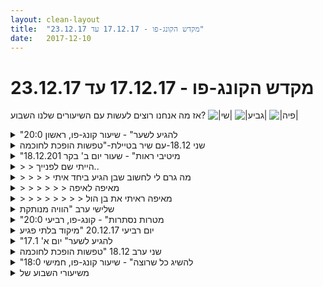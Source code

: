 ```yaml
---
layout: clean-layout
title:  "מקדש הקונג-פו - 17.12.17 עד 23.12.17"
date:   2017-12-10
---
```

# מקדש הקונג-פו - 17.12.17 עד 23.12.17 
אז מה אנחנו רוצים לעשות עם השיעורים שלנו השבוע? <img src="http://www.timg.co.il/tapuzForum/images/Emo77.gif" alt="|שי|"> <img src="http://www.timg.co.il/tapuzForum/images/Emo106.gif" alt="|גביע|"> <img src="http://www.timg.co.il/tapuzForum/images/Emo230.gif" alt="|פיה|">

<details>
                    <summary>"להגיע לשער" - שיעור קונג-פו, ראשון 20:0</summary>
                    השיעור שלי התחיל ב-19:00 והסתיים ב- 21:45<br> <br> ביחד עם ריבּ ויניב העברנו לעצמנו הדרכות בנות 10 שניות עד 10 דקות כל אחת הנוגעות לשאלות הבאות:<br> <br> 1. כיצד להתנהל בכל מצב בחופשיות פנימית וחיצונית?<br> 2. כיצד להגשים את מה שבאמת רוצים?<br> 3. כיצד להיות בלתי-מושפעים-לרעה מאנשים אחרים, מילותיהם ומעשיהם?<br> 4. כיצד לשמש השראה חיובית לאנשים אחרים בכל שיחה, בכל מפגש, בכל מצב, לא משנה מהי חלוקת התפקידים בתוכו?<br> 5. כיצד להשתמש בכל מצב נתון לטובתנו ולטובת הכל?<br> 6. כיצד להיות משוחררים מהתפקידים שלנו ושל אחרים בכל מצב נתון (לראות מעבר, להרגיש מעבר, לפעול מעבר), תוך שימוש במצב לטובה ותוך ביצוע תפקידינו על הצד הטוב ביותר?<br> 7. כיצד לאפשר לכל מפגש שלנו (עם אדם אחר, כמו גם עם עצמנו) להטיב לנו ולאחרים ולהניב תוצאות חיוביות?<br> <br> גם הפעם היה שיעור נהדר ומעורר השראה. יצרנו שלושתינו אווירה נינוחה ולימודית והועברו מגוון תרגילים טובים ומיטיבים.<br> בתום השיעור תרגלתי פורמות למשך כמה דקות. אני מאד נהנה לתרגל פורמות לאחרונה והפעם נהניתי אף יותר.<br> <br> תודה!<br>
                  </details><details>
                    <summary>שני 18.12-עם שיר בטיילת-"טפשות הופכת לחוכמה</summary>
                    (מעניינת הכותרת הזאת. למה נבחרו המילים &quot;טפשות הופכת לחוכמה&quot;. אני יכולה לחשוב על כל מיני דוגמאות בנושא. אוקיי....)<br> <br> קיבלתי מראש הנחיות וכשדמיינתי אותן התקשיתי לראות את זה כמו שרציתי.<br> בן עזר לי עם כמה פוינטרים. נראה לי שזה היה:<br> לקבל את הסביבה הפנימית שלי ולראות שזה קשור אליה<br> לקבל את זה<br> מטה הקסמים<br> כשהוא אמר מטה הקסמים זה שיחרר בי משהו ופתאום ראיתי כיוון שאני רוצה שיהיה.<br> <br> שיחה משמעותי ומועילה עם רפאל ואסא על 2 המצבים<br> 1 בהיי, חיבור למקור גבוה, הכל הולך טוב, טוב לנו<br> 2 LOW סבל מחשבות של סבל, אמונות למחשבות של סבל, פרשנות מכאיבה על העולם/עצמנו/וכולי<br> עודד אותי להבין שלכולם יש את זה<br> ולא רק אני סובלת לפעמים (כי המחשבה אמרה שרק אני סובלת)<br> והשיחה הזאת יצרה בי בהירות והפחיתה את ההזדהות עם התכנים האלה.<br> וראיתי אותם כמו שהם. זה היה נהדר.<br> <br> אסא אמר משהו על היכולת להתחבר עם מקור גבוה בקלות<br> ובדקתי עם עצמי כמה זה קללי, ושאין לי נתיבים ברורים שזה עושה זה.<br> יש לי דברים/פעילויות שהם בכיוון, אבל הכוונה שאני לא שולטת בזה במומחיות ויכולה לנפק את המצב בקלות תמיד.<br> <br> שיר הצטרפה וישבה ברקע איתנו.<br> אסא ורפאל הלכו לעבוד ביחד<br> ואני ושיר הלכנו לעבוד ביחד.<br> <br> הליכה על הטיילת - שיר מתענגת ועפה<br> משטח העץ - אני מתענגת ועפה ומחוברת למקור גבוה, בעודי עושה את מטה הקסמים. זה היה מאד יפה ונתן השראה, להתבונן קדימה, לראות את החול, הים, החוף עם שחקני כדורעף, אנשים, אורות. זה נתן לי המון.<br> מטה הקסמים שעשיתי היה משובח והביא אותי לתובנות חדשות.<br> היתה לי תובנה ממש משמעותית שהגוף הוא טהור.<br> כמו שכסף שהרווחתי ממשהו שעשיתי חייב להיות טהור.<br> <br> המשכנו ללכת ביחד עד ללנדוור ליד בריכת גורדון וגילינו שהמקום סגור.<br> השיעור שלנו הסתיים <img src="http://www.timg.co.il/tapuzForum/images/Emo23.gif" alt="|לב|"><br> תודה, השיעור ממש עזר לי.
                  </details><details>
                    <summary>"מיטיבי ראות" - שעור יום ב' בקר 18.12.201</summary>
                    רק אני השתתפתי, תחת הנחייתו של בן. ביקשתי מראש לסיים עד השעה 8:00.<br> הגעתי בשעה 6:40 בערך באותו הזמן שבן הגיע.<br> בן מיד ניגש אלי ונתן לי הנחיה:<br> &quot;תתייחסי אל הזמן שלפני תחילת השיעור כזמן החשוב ביותר של כל השיעור&quot;. <br> הופתעתי ומאוד נהניתי מהרעיון, מיד התחברתי אליו; הפתיע אותי שלא חשבתי על זה עד עכשיו. מיד חוויתי שמחה רבה ושלווה.<br> בשעה 6:50 הונחיתי להתייחס כעת להנחיה זו כאל הנחיית רקע לאורך כל השיעור.<br> ההנחיות בהמשך: <br> -&nbsp;&nbsp;&nbsp;&nbsp;להשתמש בראיה היקפית וכך להרחיב את שדה הראיה מבלי להניע את המבט לצדדים.<br> -&nbsp;&nbsp;&nbsp;&nbsp;ליצור הרפיה כללית בכל הגוף – סימן: כשהגוף &quot;אומר&quot;: &quot;איזה כיף&quot; סימן שהצלחתי במשהו.<br> -&nbsp;&nbsp;&nbsp;&nbsp;להמשיך תוך כדי מעבר לרזולוציה דקה יותר – להתמקד בכל פעם באזור אחר<br> -&nbsp;&nbsp;&nbsp;&nbsp;להעמיק עוד יותר תוך כדי מעבר לאיבר ספציפי – פה, אף, אזנים, מבט...<br> -&nbsp;&nbsp;&nbsp;&nbsp;להפסיק ולהתחיל מחדש<br> לשאלתי &quot;כל כמה זמן צריך להתחיל מחדש?&quot; בן ענה לי:<br> בקיצור: &quot;ככל שמתקדמים יודעים יותר בבירור מתי – שאלה מפורטת תקבלי אם תכתבי את השאלה במרחב השאלות והתשובות&quot;.<br> -&nbsp;&nbsp;&nbsp;&nbsp;תרגול בעיטות שונות באמצעות חלקים שונים של הגפיים, תוך אבחון איזה אזורים פחות מומלצים לשימוש.<br> החלק המוחה של השיעור שלי הסתיים בשעה 7:45. המשכתי עוד כ-5 ד&#39; בתרגילי גמישות וסיימתי בשעה 7:45 עם תחושת רוגע עמוק ושמחה. כיף.<br>
                  </details><details>
                    <summary>> > הייתי שם לפנייך..</summary>
                    מה גרם לך לחשוב שהגעתי בערך ביחד איתך?<br><br><table width='70%' cellpadding='0' cellspacing='0' bgcolor='#C6C7C6'><tr><td height='1'></td></tr></table><br><b>מדברים על מדיטציה:</b> <a href="http://forums.tapuz.co.il/meditation" target="_blank">http://forums.tapuz.co.il/meditation</a><br/><br/>לומדים את אמנות המדיטציה: <a href="http://www.ThePracticalMeditation.com" target="_blank" rel=nofollow>www.ThePracticalMeditation.com</a><br/>לומדים את אמנות היכולת: <a href="http://www.MagicalChanging.com" target="_blank" rel=nofollow>www.MagicalChanging.com</a>
                  </details><details>
                    <summary>> > > > מה גרם לי לחשוב שבן הגיע ביחד איתי</summary>
                    ראיתי אותך מגיע לנקודת המפגש באותו הזמן שבו הגעתי, אז זו המסקנה שהיסקתי...
                  </details><details>
                    <summary>> > > > > > מאיפה לאיפה</summary>
                    לעתים אנחנו מדמיינים סיפור שלם, בעקבות פיסה קטנה של תפישה חושית.<br> מאיזו נקודת ראית אותי הולך, עד איזו נקודה?<br><br><table width='70%' cellpadding='0' cellspacing='0' bgcolor='#C6C7C6'><tr><td height='1'></td></tr></table><br><b>מדברים על מדיטציה:</b> <a href="http://forums.tapuz.co.il/meditation" target="_blank">http://forums.tapuz.co.il/meditation</a><br/><br/>לומדים את אמנות המדיטציה: <a href="http://www.ThePracticalMeditation.com" target="_blank" rel=nofollow>www.ThePracticalMeditation.com</a><br/>לומדים את אמנות היכולת: <a href="http://www.MagicalChanging.com" target="_blank" rel=nofollow>www.MagicalChanging.com</a>
                  </details><details>
                    <summary>> > > > > > > > מאיפה ראיתי את בן הול</summary>
                    ראיתי את בן הולך על המדרכה ברח&#39; שאול המלך מכיוון מערב, מרחק כ-20-30 מ&#39; מהרמזור שבצומת שבו נקודת המפגש. הינחתי שהוא בא מכיוון רח&#39; אבן גבירול. באותו הרגע הגעתי מהחניה שליד המשכן לאוצמנויות הבמה ומיד הינחתי שהיגענו באותו הזמן.
                  </details><details>
                    <summary>שלישי ערב "הוויה מנותקת</summary>
                    התחלנו מהרפיה של הגוף, זיהוי מתח בגוף ומודעות אליו תוך אי ניסיון לשנות אותו. כיסוי האוזניים עם כפות הידיים, כוונה של עירסול שלהם דרך כפות הידיים, והאזנה. לאחר מכן כיסוי העיניים עם כפות הידיים, אותה כוונה של עירסול, לתת לעיניים מנוחה, ולבהות בחשכה. הגוף אוהב לנוע, נתנו לעצמנו מרחב של תנועה מתוך הנאה. לתת לעצמנו חמש דקות של מדיטציה באופן דומה לזה שאולי היינו עושים בתוך היום יום שלנו, ואז כשלוש דקות נוספות לפעילות אחרת לפי בחירתנו (עשיתי ניעות איטיות של הראש מצד לצד). דימיינו איך הסיטואציה היתה משתנה אם הפונקציה של המדריך לא היה נוכחת, ואז אותו דבר לגבי פונקציות נוספות בסיטואציה (כמו העץ שבשדרה). הסתכלנו על שלוש רמות של עבודה עם פונקציית המדריך. בראשונה בלעדי המדריך אין למידה. בשניה יש למידה עצמאית איכותית, אבל עדיין יש פונקציות מסויימות שרק המדריך יכול לספק, והיכולת להפיק ממנו תועלת גדולה יותר. בשלישית אין שום צורך במדריך, והיכולת להפיק תועלת ממדריך גדולה עוד יותר.&nbsp;&nbsp;המשכתי לעצמי את השיעור לעוד חצי שעה. התחלתי בניעות, מהירות הפעם, של הראש מצד לצד. המשכתי בלבקש ולקבל אנרגיה של ריפוי. לאחר מכן בלנוע מתוך כוונה לריפוי הפרקים שלי. אחר כך עשיתי סדרה של תרגילי חימום, לא לפי מתודה מסויימת, ומתיחות, אחריהם אימון בעיטות, ולבסוף כמה תרגילי גמישות.
                  </details><details>
                    <summary>"מטרות נסתרות" - קונג-פו, רביעי 20:0</summary>
                    התחיל ב- 18:55 והסתיים ב- 22:45<br> <br> התחלתי את השיעור שלי בחימום. גם הפעם עשיתי את החימום תוך תרגול בלימות בעמידת רוכב (קצת מזכיר את התנועות של &quot;חיזוק להבים&quot;) ופורמות. הפעם תרגלתי את הפורמות בסדר מסויים כשאני מתרגל תחילה את הפורמות שמציגים במבחן לחגורה הצהובה ולאחר מכן את הפורמות שמציגים במבחן לחגורה כתומה. גם הפעם זה היה מאד מהנה.<br> <br> עבודה משותפת עם ריב על גלגולים. בין היתר גם ניסיון לשפר את הגלגול לאחור מבלי להתנגש עם הברך בקרקע. <br> <br> עבודת חבטות. דגש ראשון זרימה ולאחר מכן ניסיון לשפר את העוצמה והדיוק.<br> <br> עבודה מהנה עם אליאור למשך כמעט שעה. רוב העבודה המשותפת הייתה בגן דבורה בארון. הנחיתי את שנינו לפי מה שרציתי להתקדם בו באותו רגע. עשינו הרבה תרגולי לחימה. <br> בעבודה על טכניקות התחדדה ההבנה שטכניקות הן רסיסי קרב שמיושמים בתנאים נוחים, לכן זו הזדמנות לשפר את הדיוק. הקבלה לניסיון לשרטט קו ישר בנוחות וללא הגבלת זמן לעומת שרטוט קו ישר בשיא המהירות.<br> <br> חזרה לנקודת המפגש. תכננתי לעשות עבודה תנועתית כלשהי אבל מייד חשתי בכאב ראש בשילוב עם עייפות (זה התחיל כנראה מוקדם יותר אבל לא הייתי ער לזה). &quot;נפלתי&quot; לתוך מנוחה של רבע שעה בערך. היה בזה משהו מאד נעים. בהמשך ההרגשה השתפרה...<br> <br> ביחד עם ריבּ. התחלנו בתרגיל שהיה עבורי מאד מאתגר עבורי בהתחלה. עיקרו היה למצוא גגות שניתן להיכנס אליהם. החיפוש נעשה ברחוב הקליר, חמישה בניינים לבדיקה לכל אחד. מבחינת התחושות זה היה שילוב של לחץ, נינוחות והנאה. <br> שני בניינים היו סגורים ע&quot;י אינטרקום. בבניין אחד דלת הכניסה לגג הייתה סגורה במנעול. בניין אחר העדפתי שלא לבדוק כי דלת הכניסה לגג הייתה בצמוד לכניסה לדירה. באחד הבניינים (הרביעי במספר) הצלחתי לפתוח את הדלת אבל סגרתי אחרי כמה שניות מבלי להיכנס פנימה. זה היה מאד מפתיע והעלה הרגשה של שמחה וסיפוק. בהמשך ביקרנו בגג ששל הבנין שהשני מצא. היה בזה משהו מאד מהנה. <br> מעבר לכך היה כיף לראות את הבניינים מבפנים. לכל אחד היה את הייחודיות והיופי שלו. התרגיל הזה הגביר את הערכה והחיבה שלי לעיר תל אביב. הביצוע של התרגיל נעשה עם המון רגישות ותשומת לב לסובבים.<br> <br> ריפוי מלמטה וריפוי מלמעלה. ריפוי מלמטה מתייחס למצב בו איני חש בטוב או חש כאב ואז עובד עם זה, ריפוי מלמעלה זה שדרוג הבריאות שלי.<br> לשים לב אם יש לנו תפישה שסוג אחד טוב מהשני.<br> <br> התבוננות דומה עם תחום אחר מהחיים שלנו.<br> <br> יישום של טכניקות או מהלכי לחימה מהפורמות בצורת עבודה חופשית. מתחילים בחיפוש ותרגול תנועה מפורמה. לאחר שמוכנים מציינים את צורת העבודה ומנסים ליישם את המהלך.<br> <br> שיעור נהדר! תודה!
                  </details><details>
                    <summary>יום רביעי 20.12.17 "מיקוד בלתי פגיע</summary>
                    תחילת שיעור - אני מול המחשב, מול המייל, אתגר ראשון, הפיתוי להתחיל לנקות מיילים מהתיבה. (רק שיהיה מסודר…)<br> נשאף/נרצה/נאפשר/נבקש - עבודה על הארבעה. ברזולוציה גבוהה יותר ובעבודה עדינה, יכולתי לחוות את השוני בין כל אחד ממצבי האנרגיה האלו. <br> נשאף - מרגיש גבוה יותר, קשור איכשהו לנשימה <br> נבקש - מרגיש לי הבוקר כאילו מגיע מאזור הלב<br> נרצה - משהו שקשור באנרגיה של הידיים ופלג הגוף העליון<br> נאפשר - עבודה עדינה, הרפיה<br> האתגרים שעמדו בפניי הפכו להיות יותר מוחשיים כשממש מתחת לבית החלה הפגנה עם קריאות ממגפון משרוקיות וקהל (מסתבר שאחת משכנותיי קשורה לדירקטוריון חברת טבע)<br> תרגול - לנסות לחוות שלושה דברים מכל אחת מהאפשרויות, <br> רושם אותן לעצמי.<br> מזהה שאפשר באותו נושא להעזר ביותר מסוג אחד של אנרגיה, לכל אחת יש תדר קצת שונה, אני יכול לראות איך אני שואף למשהו ואז מאפשר אותו, איך אני רוצה משהו ואז מבקש אותו, או להפך קודם מבקש אותו ואז רוצה אותו.<br> לשחרר את השכל מתפקיד ניהולי, מאפשר לעצמי יותר עבודה שנובעת ממקומות נוספים בתוכי.<br> תנועה מיטיבה, נותן לגוף להוביל. מוצא את עצמי משפר את הגלגולים שלי ואת העבודה עם הקרקע. <br> עבודה טובה עם מיקום הראש, גלגולים רכים יותר, נוחות משופרת בעת הגלגול. פירוק הגלגול למודולים קטנים, שיפור בהגנה על הראש, מזהה שההמשך קשור בהרפיה של אזור הכתפיים והשכמות. ממשיך עד שסחרחורת גורמת לתחושה לא נעימה. מגיע לרמת עבודה ופעילות די אינטנסיבית. <br> שואף לשפר את הגמישות והנוחות שלי. <br> מאפשר לעצמי עבודה עדינה. תרגול חופשי לגמרי, ללא העזרות בתרגולים המוכרים אלא מתוך קשב עדין לגוף ולמה כל אזור, ובהמשך צירופים שונים של אזורים, מבקש. <br> מזהה תוך כדי כתיבה את הקשר בין רצון לבין בקשה. פעם אחת כשהרצון והבקשה נובעים ממני, ופעם שניה כשהם מגיעים אליי מבחוץ. ואז עולה השאלה או ההתבוננות, מה אני רוצה? מה אני מבקש? כיצד ובאיזה הקשר הבקשה מוצאת אותי ומה הרצון שלי להענות לה. <br> עבודה פנימית. חווה בצורה מוחשית את מקדש הקונג פו שלי כאן, עכשיו. נשימה, הרפיה, התבוננות, הודיה.<br> חווה מעין הפתעה מהיכולת ליצור שיעור עשיר ומקדם בעזרת כל כך מעט (כביכול). <br> מציין לעצמי שהצלחתי בצורה לשמור על איכות עבודה גבוהה ונוכחות בשיעור במשך חלקים גדולים מהשיעור.<br> מתבונן ב״יריבים״ ש״הגיעו״ במהלך השיעור: הפגנה מול הבית, השכמה של שרון, הודעות בנייד. <br> מזהה שחלק גדול ממה שאני חווה כההפרעה, לא מגיע מבחוץ אלא שייך יותר לתגובה הפנימית שלי להפרעה. מעניין.&nbsp;&nbsp;<br> סיום שיעור 08:50
                  </details><details>
                    <summary>"להגיע לשער" יום א' 17.1</summary>
                    שיעור יום<br> <br> הנחיה ליצור שלשות המורכבות,<br> <br> מתנועת הגנה פנימית<br> תנועת הגנה חיצונית<br> ותנועה מהנה<br> <br> מתחילה השיעור ב 9:40 בבוקר<br> <br> שלשה ראשונה<br> <br> -הכל כלכך בסדר<br> -מרפק קדימה ללסת<br> -להתמתח<br> <br> שלשה שניה<br> <br> -זה טבעי<br> -אגרוף קדימה<br> -תנועה נעימה עם הכתפיים<br> <br> שלשה שלישית<br> <br> -הכל כלכך בסדר<br> -בעיטה עצמתית קדימה<br> -שחרור קול נעים<br> <br> בשעה 14:00 עוברת לפורמט רגיל של השיעור<br> הזכות לנוח<br> להנות מעצמי<br> <br> מסיימת השיעור ב 19:20<br> <br> חוויה של יום מאתגר מאוד<br> מנסה במשך היום כאשר מאתגר מידי לעשות כמו הפוגות בשיעור<br> מגלה גם כאן כמו עשיית יתר אצלי, כמו &quot;אני בשיעור אז צריך להיות כך וכך.&quot;<br> כאשר אני מצליחה להרפות מהמקום הזה,<br> לפתע האתגר כמו חולף מפנה מקומו לנינוחות<br> גם שעושה הפוגה בשיעור אני מגלה שהוא ממשיך לו מעצמו אך בדרך קצת אחרת, זורמת, מהנה. האתגר משתנה, מתעדן,<br> מפנה מקום להנאה, לזרימה.<br> הרגשתי בבוקר בהתחלת היום והשיעור שזה לא מדויק לי שיעור כזה היום,<br> או שאני לוקחת אותו באופן לא מדויק לי שמעמיס אותי,<br> אך מחליטה ללכת עם זה ולראות לאן זה יוביל אותי. מקבלת הרבה מתנות מבחירה זו.<br> לומדת גם לדייק, לבטא מה שנכון לי בפעמים הבאות<br> <br> כמו כן לומדת על שלושת השלבים של לשאול את עצמי - <br> לשאול את עצמי, להשיב לעצמי, לפעול בהתאם לתשובה<br> <br> כמה ביטחון שזה מאפשר. <br> עוזר לי לרפא התניות עבר שלימדו אותי להיתלות במורה חיצוני יותר מלהקשיב לעצמי. <br> <br> שואלת את עצמי האם כדאי להשתמש באותה תנועת הגנה פנימית יותר מפעם אחת בשלשות של היום?<br> משיבה לעצמי שכן, כדאי מאוד שזה יכול להעמיק את העבודה<br> פועלת לפי זה בגאווה<br>
                  </details><details>
                    <summary>שני ערב 18.12 "טפשות הופכת לחוכמה</summary>
                    <br> החיבור לכדור הארץ / אל הטבע - במידה רבה אני יותר הוא מאשר אני אסא<br> נפתח אליו, הוא נפתח אלי. מופלא. חשוב. <br> <br> אמנות הריפוי והבריאות<br> 1. סבלנות רבה<br> 2. מאפשרת את כל השאר להיות. יש עומקים שלא ניתן להגיע אליהם אחרת.<br> 3. המגע באורגניזם - דבר מקודש<br> <br> אמנות הלחימה - עבודה עם דימויים, הנאה רבה, כיף. הגוף מתעורר לחיים. <br> <br> רפאל: איזון של תחומים שונים בחיים (עבודה, משפחה, אימונים, משחק, הרפתקאות, יצירה וכן הלאה) בצורה כזו שהם תומכים זה בזה ומחזקים זה את זה. <br> <br> מזכיר לי את הסמל שעימו עבדתי לא מעט - שלושת המעגלים הסובבים מרכז משותף ומאוחדים על ידי מעגל רביעי. <br> <br> נפלא, תודה!!<br>
                  </details><details>
                    <summary>"להשיג כל שרוצה" - שיעור קונג-פו, חמישי 18:0</summary>
                    די בתחילת השיעור עשיתי סדרת קרבות קצרים עם אסא. בדר&quot;כ אני מעדיף לעשות חימום לפני קרב אבל הפעם הרגשתי מוכן והרגשה זו התבררה כנכונה. היה לי קל להיכנס לקרב אינטנסיבי יחסית. היה מאד מהנה ומלמד!<br> <br> בחירה של 3 תנועות פנימיות ושימוש בהן.<br> התחדדה אצלי ההבנה להבדל שבין תחושת בטחון לעומת להיות בבטחון, לעשייה מתוך אי-נוחות והפיכת האי-נוחות לנוחות, לכך שמה שאני מרגיש הוא לעיתים פחות משנה או פחות חשוב.<br> <br> בחירה של 3 דברים שאנו מתביישים לשתף אותם. לדמיין שאנו משתפים אחרים. לשים לב לקול המבקר אותי, לשים לב שמבקר את הקול. <br> לתת לקולות האלה ממשות ע&quot;י לראות את עצמנו מדברים מאותן דמויות או לדמיין אותם כדמויות קומיקס. לשים לב למרחב שבו הן פעולות. <br> אני חושב שזו פעם ראשונה בו הרגשתי באופן ברור את ההבדל בין המרחב לקולות. זה הזכיר לי תרגול פנימי דומה שעשיתי לפני כמה וכמה שנים והצלחתי בדיעבד להפיק יותר מהתרגול הזה.
                  </details><details>
                    <summary>משיעורי השבוע של</summary>
                    
                  </details><details>
                    <summary>> > א' 17.12.17 - "להגיע לשער</summary>
                    מעשרה לשבע עד עשרה לעשר, עם יניב ובועז<br> <br> איך אפשר בבקשה<br> 1. להתנהל בכל מצב <b>בחופשיות</b> פנימית וחיצונית?<br> 2. <b>להגשים</b> את מה שבאמת רוצים?<br> 3. להיות בלתי-מושפעים-לרעה <b>מאנשים אחרים</b>, מילותיהם ומעשיהם?<br> 4. לשמש <b>השראה חיובית</b> לאנשים אחרים בכל שיחה, בכל מפגש, בכל מצב, לא משנה מהי חלוקת התפקידים בתוכו?<br> 5. להשתמש בכל מצב נתון <b>לטובתנו ולטובת הכל</b>?<br> 6. להיות משוחררים מהתפקידים שלנו ושל אחרים בכל מצב נתון (לראות מעבר, להרגיש מעבר, לפעול מעבר), תוך שימוש במצב לטובה <b>ותוך ביצוע תפקידינו</b> על הצד הטוב ביותר?<br> 7. לאפשר לכל מפגש שלנו (עם אדם אחר, כמו גם עם עצמנו) להטיב לנו ולאחרים <b>ולהניב תוצאות חיוביות</b>?<br> <br> <b>ניסיתי להיות פתוח לעבודות גם מטעם שאלות ספציפיות וגם בכלל, במלוא ההווייה, כדי לאפשר את מה שמאפשרת הנחת מענה ייעודי במרחב שהוקצה לו מראש - ועם זאת למנוע הקמת מחסומים מלאכותיים, להנגיש את זה גם לכל שאר המרחבים.</b><br> <br> (7)<br> (גם בהשראת מפגשון תעבורתי בין הרכב של אחד מאיתנו לרכב של מישהו אחר, ובעקבותיו תקשורת עם הנהג האמיץ השני)<br> - כל הדברים מגיעים אלי, מאפשר לעצמי להבחין בהכל כאחד, בלי אפליות.<br> - מבחין בחלוקה למה שמפריע ולמה שתומך<br> - מציב את עצמי בצד הטוב, בודהא עבור עצמי ועבור העולם.<br> <br> (5)<br> ממנה את עצמי למגן האזור הזה [פרישת ההגנה שלי על הסביבה; התווספו מייד מאליהם רבדים חדשים של רגישות לסביבה והסתכלות בה; הקצאה מחדש של תשומת הלב למה שכן ולא גלוי למבט העיניים בלבד; נעשיתי יותר רגיש לתנועה ועורקי-תנועה והבחנתי במקומות רבים שאנשים יכולים לצפות ו/או להגיע מהם; תסריטי התרחשויות אפשריות שונים]<br> <br> (1-7)<br> שיחה חופשית שמטרתה למצוא ביחד איכויות יסודיות, בסיסיות לכל שבע העבודות.<br> [פרואקטיביות – מכוון את עצמי ואת הסיטואציה לכיוון רצוי; ראייה צלולה של המציאות; בצד האור; שווה בין שווים, כל הדברים האלה נמצאים בכולנו]<br> <br> (7)<br> לא רק פסדר, ממש בטוב.<br> הרמה האוטומטית (מה שהיא לא תהיה עכשיו, &quot;בסדר&quot;, &quot;נמוך&quot;, &quot;נפלא&quot;) והאפשרות התמידית לסמן לעצמי ולשאוף אל רמה גבוהה יותר.<br> <br> (1)<br> סיטואציה שלא פעלתי בה באופן הכי חופשי שאפשרי לי, ודמיון אופן התנהלות אחר שלי במהלכה.<br> התכוונות כללית לפעול כרצוני במצבים כאלה, עם כל מה שכלול בזה.<br> <br> (3)<br> גישה ישירה (בכלל, וספציפית למשל לחום הגוף, לאנרגיה..)<br> טבעיות (עצם הגישה לזה מספיקה), שליטה (מינימליסטית, בלי אשליה שאני זה שעושה את זה, יותר כמו שיגור הנחייה או בקשה והרפייה ערה) - הגברה, הטבה<br> <br> (2)<br> לא לוקח כמובן מאליו שברור לי מה אני רוצה<br> שם לב למנגינות פנימיות<br> מאפשר לעצמי להתקדם לפיהן מתוך אמונה/הבנה שיש להן קשר למה שאני רוצה<br> <br> (3)<br> שער של ביטוי חיצוני (מילה, מחווה) עם קשר להפקת הגנה.<br> יצירה מכוונת של קשר בין המחווה להגנה<br> לתרגול, שימוש, חיזוק במהלך השימוש והזמן<br> [מעין הזדקפות פנימית שכמעט או ממש לא ניתנת לזיהוי מבחוץ, ומלווה בהתרווחות פנימית שמאפשרת להתמלא באיכויות כמו ביטחון, אור, מרץ]<br> <br> (1-7)<br> בהשראת דמויות אמיתיות ומומצאות, download אמיתי, מלא, של איכויות שאני מעוניין בהן<br> <br> (3)<br> אנרגיה, חיוניות, מרץ<br> ער להיותם חומר בערה לתקשורת טובה, מוגנות וכן הלאה, לחיוניות שלהם לאיכויות/מצבים כאלה.<br> ער לקיומם, אם לא נגישה לי אנרגיה זה אומר רק שהיא לא נגישה לי, לא שאין אותה.<br> מאפשר אותה, לא חונק אותה, מספק לה גישה ושער, מבהיר למערכת למה נחוץ המשאב הזה<br> <br> (4)<br> שני סיפורי התנסות קצרים ונהדרים של בועז (שתילת זרע התפתחות; בחירת מסלול לימודים), למידה מהם. מודעות להשראה שאפשר להוות לאנשים, להשפעה הטובה האפשרית על הסביבה גם בלי התכוונות מיוחדת, בקטנה, בפשטות (העדפת אופרציה מינימליסטית שמקרינה משהו שמדוייק לי אפילו בלי נוכחות המדריך/המארגן שלה, על פני מקום גדוש משאבים חיצוניים), באמצעות ההווייה..<br> <br> (3)<br> מזהה את האוטומט שמופעל, מזהה את האור<br> <br> (2)<br> האנרגיה כבטריה <br> נקודת הממשק, המגע שמאפשר למערכת להנגיש אותה<br> בטריה במקום שלה במקרר, לעומת בטריה שמובאת למגע עם מה שהיא אמורה להפעיל<br> <br> (4)<br> דיוק בביטוי שלי (בדיבור, בעשיה, בתנוחה, בהבעת הפנים)<br> שימוש לטובה במלה (בשני הכיוונים: שיוצאת ממני, שמגיעה אלי)<br> <br> (4)<br> מסב את זה לעצמי, משמש השראה לעצמי.
                  </details><details>
                    <summary>> > ב' 18.12.2017 - "טפשות הופכת לחוכמה</summary>
                    משבע ורבע עד שבע וחצי בערך, יצירת/התחברות-למסגרת מאפשרת שמקבלת אליה את עצמי ואחרים (לכשיגיעו), מכילה אותנו ומפעילה אותנו בתוכה באופן שמיטיב איתנו ועם העולם. כשעילי הגיע בסביבות שבע וחצי פשוט השתנענו מהכיכר מייד, זה היה נעים, בהיר, מדוייק.<br> <br> <img src="http://www.timg.co.il/tapuzForum/images/Emo70.gif" alt="|!|"> משתמש בפורמה. כשמוצא בה חלק שהייתי רוצה ליישם בקרב, מזמן את השותף ומתקרברב איתו עד שאני מרוצה מנסיון היישום. אחרי הקרב, מציג את החלק הזה בהקשרו בפורמה (לפחות עם קצת לפני וקצת אחרי).<br> [למשל מהחלק הרביעי של הפורמה השביעית, בעיטה גבוהה ברגל אחורית וחבטה/בלימה בשתי זרועות – מתי זה רלוונטי בכלל, מתי יותר פרקטי עם הרגל הקדמית, האם ובשביל מה להתעקש על האחורית..]<br> כל מני חלקי פורמות התבהרו והבהירו לי דברים גם בלי יישומים בתוך קרב, למשל הבנתי שהפורמה השביעית עוזרת לי לתרגל הובלה של התנועה בעזרת המבט והשתמשתי בזה, וזיהיתי בעזרת עילי שמה שנראה לי עד כה כאחיזה בשיער של מישהו בפורמה השלישית והרביעית יכול להיות גם כיפוף של הראש שלו לעברי.<br> <br> <img src="http://www.timg.co.il/tapuzForum/images/Emo70.gif" alt="|!|"> משתמש בפורמה לריפוי ספציפי (מנסה להשיג תוצאה מובחנת)<br> [למשל בתנועות הראשונות ב&quot;חמש החיות&quot; כדי &quot;להרים&quot; גופנית, אנרגטית, נפשית, ובתנועות שבאות אחריהן כתרומה למצב של <b>פתוח ומוגן</b> וכדי לפתוח משהו חסום באיזור החזה..]<br> <br> <img src="http://www.timg.co.il/tapuzForum/images/Emo70.gif" alt="|!|"> &quot;ריפוי מנמוך&quot; ו&quot;ריפוי מגבוה&quot;<br> &quot;ריפוי מנמוך&quot; – מטפל מעמדה שכבר נחוץ בה ריפוי כדי לטפל בבעיה כלשהי (או כדי להיעזר במה שנתפס כבעיה בלי להתיימר לדעת שזאת בעיה דווקא, הביטוי &quot;מנמוך&quot; <b>לא</b> מוביל אותי לתפיסת משהו במצבי כנחות, לא-שייך, לא-מוזמן)<br> &quot;ריפוי מגבוה&quot; – מטפל בלי תלות בבעיות: גדל, משפר, צומח, מאפשר מה שרצוי, מונע מה שלא רצוי גם בכוונה וגם בעצם היותי במצב שלא מזמן ולא מאפשר את זה..<br> ער לשני רבדי הריפוי האלה תוך כדי טיפול בעצמי ובסביבתי<br> ער לרלוונטיות שלהם בכל תחום<br> <br> <img src="http://www.timg.co.il/tapuzForum/images/Emo70.gif" alt="|!|"> שימוש בטכניקה כבמפה (מציאת טכניקות שהיא מלמדת, למידה שלהן, התנסות בהן לבד וב<b>ש</b>ותף)<br> <br> <img src="http://www.timg.co.il/tapuzForum/images/Emo70.gif" alt="|!|"> שיפור המוגנות שלי בעולם, מצבי כחלק ממנו, התקשורת שלי איתו ודרכו..<br> [שורת עבודות מופלאה. ניקוי וחיזוק הספרה שלי; הדמייה (האגם, ההר, השמש); תרגיל פראניימה פשוט; התחברות אל הלב ודרך ערוצי היטענות לליבת כדור הארץ (ואפשר גם ל&quot;שטקרים&quot; נוספים)]<br> <br> <img src="http://www.timg.co.il/tapuzForum/images/Emo70.gif" alt="|!|"> מוצא נושאים מאתגרים או פעילים,<br> מזהה שההתייחסות אליהם יכולה להיות פשוטה,<br> מזהה מאמצי-יתר שמסתירים/מחליפים את המאמץ הקטן הרלוונטי.<br> <br> --<br> <br> מתשע וחצי עד עשר וחצי בערך המשכתי עם עצמי בעבודה יישומית, עם ובלי קשר למה שהיה עד כה ובמיוחד ב<b>אושר</b>, ב<b>פשוט</b> וב<b>השראה</b> (דו-כיוונית, מספק ומקבל).
                  </details><details>
                    <summary>> > ד' 20.12.2017 - "מטרות נסתרות</summary>
                    מקצת לשבע עד רבע לאחת עשרה<br> <br> מתוך החלק הראשון:<br> מטה הקסמים [כולל שיפור אקטיבי של המרחב המיטיב שאני נמצא בו במהלכו, דמיון שקשור בזה, והנגשת מקור אנרגיה נוסף]<br> מבט מוביל; ארוך (מגיע בלי לאבד את מקומי הבטוח) - רגל ארוכה, זרוע ארוכה, מרפק ארוך<br> נשימת tardis )הגדול בתוך הקטן, היעזרות במה שלמדתי משירה מלפני השיעור)<br> <br> <br> מתוך החלק השני:<br> <br> ברירות מחדל בזמן הדרכת תלמידי הפרק הראשון והשני (מחוץ לשמש, מחוץ לגשם..; בהתחשבות מלאה בכללים, נוהגים, תיחומים..)<br> כדי להנהיג כך, פשוט נוהג כך (לא ממציא ומדברר כללים כלשהם למשל)<br> ער לתנאים שצריכים להתמלא ולקשב שצריך להיות, כדי לפעול אחרת.<br> <br> המשוגע הכי מטורלל בבית המשוגעים<br> נוהג לפי כל כללי המקום, משדר שפיות מושלמת. אין שום עילה להשאיר אותי פה.<br> <br> --<br> <br> שימוש ער בפורמות ובעבודות השגרה הנעימה<br> <br> כל רובד חופשי לעשות את שלו<br> <br> &quot;מסכה&quot;/פרסונה כהרבה יותר מהתנהגות כלפי חוץ (פיזית / להצגת דמות / לריצוי מישהו)<br> <br> <br> מתוך החלק השלישי (עם בועז):<br> <br> מיפוי חלק מרחוב הקליר: לאלו גגות אפשר להגיע (בסוף המיפוי כל אחד שלח את השני לגגות שמצא).<br> מתוך חמישה גגות לכל אחד, כל אחד מאיתנו הצליח למצוא את הכניסה לגג אחד.<br> מפגש כיפי עם האנרגיות השונות בבניינים השונים<br> התחושה הנהדרת כשאשכרה נפתח בפני מרחב שחיפשתי גישה אליו<br> חקירה זהירה בזמן אמת של משמעות סביבת העבודה הזאת עבורי ועבור אחרים, ישירות ובעקיפין [גם למחרת, בזמן שיחונת של שנינו על ההתנסות הזאת עם תלמיד פרק-שני נוסף]<br> איזה דרך התפתחות ארוכה עוד פתוחה בפני פה (דרכי הגעה אחרות לגגות; בהתחשבות מושלמת בסביבה, ובלעדיה אם באמת צריך; מיפוי מקומות אימון, מקלט וכן הלאה ברחבי העיר; השלכה מכל אלה ועוד על מסעות ההתקדמות שלי בכל מני דברים, על ההעזה שלי בכל מני תחומים..]<br> זה גם היה אימון גופני לא רע.<br> <br> המשך התקדמות ב&quot;ריפוי מגבוה&quot; ו&quot;ריפוי מנמוך&quot;: התחלנו בריפוי נטו, ועברנו לכל תחומי החיים (הדבקנו מהר מאוד את רמת העבודה שהגעתי אליה ביום שני, והמשכנו לטפס).<br> המשך התקדמות לבד וביחד ביישום קטעי פורמות בקרב ובריפוי (בזה הנסיבות לא אפשרו לנו להתקדם הרבה הפעם).<br> <br> התקדמות מענגת להפליא בניווט במרחב [חישת המרחב; דמיון בעיניים פקוחות שהמבט לא מוגבל על ידי גופים פיזיים ומרחק, הסתכלות דרומה אל נקודת המפגש, מזרחה אל אבן גבירול, צפונה אל פארק הירקון, מערבה אל הים, המבט משוטט בכל העיר - ללא מטרה מוגדרת ועם יעדים ספציפיים כמו בתים שגרתי בהם ונקודות מפגש של שיעורים אחרים, ואז אל מעבר לתל אביב וסביבתה. כיף גדול.]<br> דמיון ומציאות שזורים זה בזה: שימושים והיזהרויות<br> ערות מתמשכת לנקודת המפגש בזמן הניווט בחזרה לכיוונה, &quot;הלבשת&quot; יעד כלשהו שלי עליה (היא מייצגת אותו עבורי עכשיו), ושימוש בהתקדמות אליה כדי להתקדם אליו.<br> הדרך בחזרה היתה מופלאה באמת, גם בגלל העבודה הזאת וגם כי הוזמנו ליישם במהלכה את כל מה שלמדנו בשיעור עד כה (ההגעה המופלאה למרחב ששאפתי להגיע אליו, המבט הלא מוגבל, הריפוי שמזומן לא על ידי צורך, ועוד ועוד). שילוב מושלם של חופש, כלים נהדרים, ורמה גבוהה שהבאנו את עצמנו אליה.<br> <br> <b>עשרים וארבע שעות ביממה, ששים דקות בשעה, ששים שניות בדקה, ברגע הגדול ובכל רגע קטן יש פה מישהו שרוצה לעטוף אותי בחיבוק שממלא אותי באנרגיה, בחיות, בשמחה, בתחושת מימוש, ביכולת..<br> וכשאני מניח לחיבוק הזה להיות, העולם חש להצטרף אליו.</b>
                  </details><details>
                    <summary>"מיקוד בלתי פגיע". שעור יום ד' 20.12.1</summary>
                    השתתפו: תרצה ואינגריד<br> הנחה: בן<br> <br> •&nbsp;&nbsp;&nbsp;&nbsp;הרפיה באזור אחד – משפיעה בהשראה על אזורים אחרים בגוף<br> •&nbsp;&nbsp;&nbsp;&nbsp;&nbsp;&nbsp;&nbsp;&nbsp; עבודה עם יופי בסקאלה מ-0-7<br> •&nbsp;&nbsp;&nbsp;&nbsp;כדור מודעות כמעטפת מודעות<br> <br> הערות: בתחילת השיעור חוויתי צלילות ובהירות והתרגילים ה&quot;מנטליים&quot; נראו לי נגישים ואפילו קלים.<br> ככל שהתקדמנו בשיעור, עלה בלבול וקושי להתרכז, שבהדרגה הפכו לערפל סמיך ומבהיל עד כדי כך שהתקשיתי לזכור את דבריו של בן מעבר לשנייה.<br> הדברים החלו להשתנות כשהסכמתי למצב הזה, התבוננתי בו ואף דיברתי עלי, שיתפתי את בן ואת תרצה. משם הערפל החל בהדרגה להתבהר. בסיום השיעור יצאתי עם תחושה של בהירות וצלילות יחד עם רוגע ושלווה וביטחון ברמה הרבה יותר גבוהה מאשר בתחילת השיעור.<br> היה שעור מפעים.<br>
                  </details><a href="javascript:history.back()">בית</a>